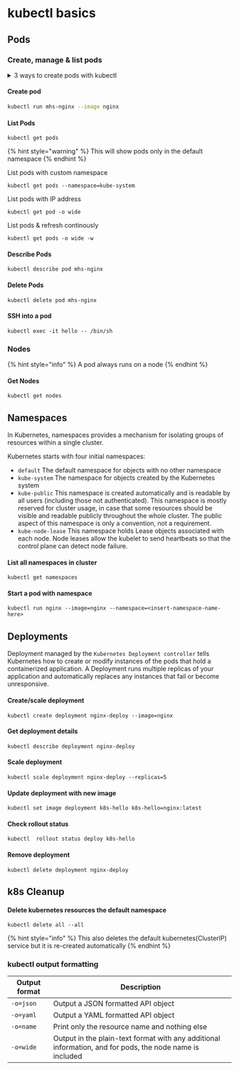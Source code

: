 # kubectl basics

## Pods

### Create, manage &  list pods

<details>

<summary>3 ways to create pods with kubectl</summary>

* `kubectl run` (run single pod per command)
* `kubectl create` (create resources via CLI or YAML)
* `kubectl apply` (create/update resources via YAML)

</details>

#### Create pod

```bash
kubectl run mhs-nginx --image nginx
```

#### List Pods

```
kubectl get pods
```

{% hint style="warning" %}
This will show pods only in the default namespace
{% endhint %}

List pods with custom namespace

```
kubectl get pods --namespace=kube-system
```

List pods with IP address

```
kubectl get pod -o wide
```

List pods & refresh continously

```
kubectl get pods -o wide -w
```

#### Describe Pods

```
kubectl describe pod mhs-nginx
```

#### Delete Pods

```
kubectl delete pod mhs-nginx
```

#### SSH into a pod

```
kubectl exec -it hello -- /bin/sh
```

### Nodes

{% hint style="info" %}
A pod always runs on a node
{% endhint %}

#### Get Nodes

```
kubectl get nodes
```



## Namespaces

In Kubernetes, namespaces provides a mechanism for isolating groups of resources within a single cluster.

Kubernetes starts with four initial namespaces:

* `default` The default namespace for objects with no other namespace
* `kube-system` The namespace for objects created by the Kubernetes system
* `kube-public` This namespace is created automatically and is readable by all users (including those not authenticated). This namespace is mostly reserved for cluster usage, in case that some resources should be visible and readable publicly throughout the whole cluster. The public aspect of this namespace is only a convention, not a requirement.
* `kube-node-lease` This namespace holds Lease objects associated with each node. Node leases allow the kubelet to send heartbeats so that the control plane can detect node failure.

#### List all namespaces in cluster

```
kubectl get namespaces
```

#### Start a pod with namespace

```
kubectl run nginx --image=nginx --namespace=<insert-namespace-name-here>
```

## Deployments

Deployment managed by the `Kubernetes Deployment controller` tells Kubernetes how to create or modify instances of the pods that hold a containerized application. A Deployment runs multiple replicas of your application and automatically replaces any instances that fail or become unresponsive.

#### Create/scale deployment

```
kubectl create deployment nginx-deploy --image=nginx
```

#### Get deployment details

```
kubectl describe deployment nginx-deploy
```

#### Scale deployment

```
kubectl scale deployment nginx-deploy --replicas=5
```

#### Update deployment with new image

```
kubectl set image deployment k8s-hello k8s-hello=nginx:latest
```

#### Check rollout status

```
kubectl  rollout status deploy k8s-hello
```

#### Remove deployment

```
kubectl delete deployment nginx-deploy
```

## k8s Cleanup&#x20;

#### Delete kubernetes resources the default namespace

```
kubectl delete all --all
```

{% hint style="info" %}
This also deletes the default kubernetes(ClusterIP) service but it is re-created automatically
{% endhint %}

### kubectl output formatting

| Output format | Description                                                                                              |
| ------------- | -------------------------------------------------------------------------------------------------------- |
| `-o=json`     | Output a JSON formatted API object                                                                       |
| `-o=yaml`     | Output a YAML formatted API object                                                                       |
| `-o=name`     | Print only the resource name and nothing else                                                            |
| `-o=wide`     | Output in the plain-text format with any additional information, and for pods, the node name is included |
